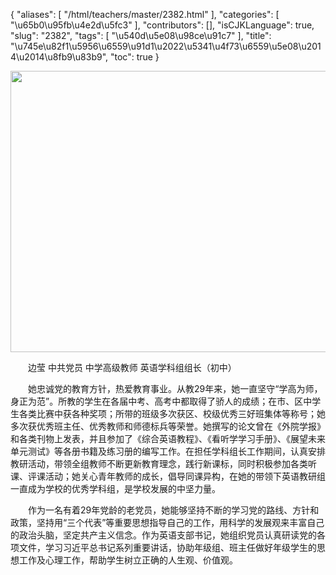 {
    "aliases": [
        "/html/teachers/master/2382.html"
    ],
    "categories": [
        "\u65b0\u95fb\u4e2d\u5fc3"
    ],
    "contributors": [],
    "isCJKLanguage": true,
    "slug": "2382",
    "tags": [
        "\u540d\u5e08\u98ce\u91c7"
    ],
    "title": "\u745e\u82f1\u5956\u6559\u91d1\u2022\u5341\u4f73\u6559\u5e08\u2014\u2014\u8fb9\u83b9",
    "toc": true
}


<img
    src="https://cdn.tfls.online/mirror/full/e571c16db94fea2b2bed91850666adcdb50b4033.jpg"
    style="display:block;margin-left:auto;margin-right:auto;"
    decoding="async"
    fetchpriority="auto"
    loading="lazy"
    height="450"
    width="600"
/>




  





  边莹 中共党员 中学高级教师 英语学科组组长（初中）




  她忠诚党的教育方针，热爱教育事业。从教29年来，她一直坚守“学高为师，身正为范”。所教的学生在各届中考、高考中都取得了骄人的成绩；在市、区中学生各类比赛中获各种奖项；所带的班级多次获区、校级优秀三好班集体等称号；她多次获优秀班主任、优秀教师和师德标兵等荣誉。她撰写的论文曾在《外院学报》和各类刊物上发表，并且参加了《综合英语教程》、《看听学学习手册》、《展望未来单元测试》等各册书籍及练习册的编写工作。在担任学科组长工作期间，认真安排教研活动，带领全组教师不断更新教育理念，践行新课标，同时积极参加各类听课、评课活动；她关心青年教师的成长，倡导同课异构，在她的带领下英语教研组一直成为学校的优秀学科组，是学校发展的中坚力量。




  作为一名有着29年党龄的老党员，她能够坚持不断的学习党的路线、方针和政策，坚持用“三个代表”等重要思想指导自己的工作，用科学的发展观来丰富自己的政治头脑，坚定共产主义信念。作为英语支部书记，她组织党员认真研读党的各项文件，学习习近平总书记系列重要讲话，协助年级组、班主任做好年级学生的思想工作及心理工作，帮助学生树立正确的人生观、价值观。



